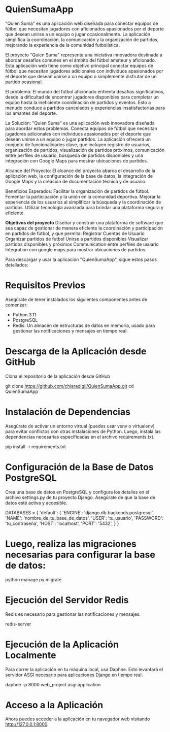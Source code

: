 # QuienSumaApp
"Quien Suma" es una aplicación web diseñada para conectar equipos de fútbol que necesitan jugadores con aficionados apasionados por el deporte que desean unirse a un equipo o jugar ocasionalmente. La aplicación simplifica la coordinación, la comunicación y la organización de partidos, mejorando la experiencia de la comunidad futbolística.

El proyecto "Quien Suma" representa una iniciativa innovadora destinada a abordar desafíos comunes en el ámbito del fútbol amateur y aficionado. Esta aplicación web tiene como objetivo principal conectar equipos de fútbol que necesitan jugadores adicionales con individuos apasionados por el deporte que desean unirse a un equipo o simplemente disfrutar de un partido ocasional.

El problema:
El mundo del fútbol aficionado enfrenta desafíos significativos, desde la dificultad de encontrar jugadores disponibles para completar un equipo hasta la ineficiente coordinación de partidos y eventos. Esto a menudo conduce a partidos cancelados y experiencias insatisfactorias para los amantes del deporte.

La Solución:
"Quien Suma" es una aplicación web innovadora diseñada para abordar estos problemas. Conecta equipos de fútbol que necesitan jugadores adicionales con individuos apasionados por el deporte que desean unirse a un equipo o jugar partidos. La aplicación ofrecerá un conjunto de funcionalidades clave, que incluyen registro de usuarios, organización de partidos, visualización de partidos próximos, comunicación entre perfiles de usuario, búsqueda de partidos disponibles y una integración con Google Maps para mostrar ubicaciones de partidos.

Alcance del Proyecto:
El alcance del proyecto abarca el desarrollo de la aplicación web, la configuración de la base de datos, la integración de Google Maps y la creación de documentación técnica y de usuario.

Beneficios Esperados:
Facilitar la organización de partidos de fútbol.
Fomentar la participación y la unión en la comunidad deportiva.
Mejorar la experiencia de los usuarios al simplificar la búsqueda y la coordinación de partidos.
Utilizar tecnología avanzada para brindar una plataforma segura y eficiente.

**Objetivos del proyecto**
Diseñar y construir una plataforma de software que sea capaz de gestionar de manera eficiente la coordinación y participación en partidos de fútbol, y que permita:
  Registrar Cuentas de Usuario
  Organizar partidos de futbol
  Unirse a partidos disponibles
  Visualizar partidos disponibles y próximos
  Communication entre perfiles de usuario
  Integration con google maps para mostrar ubicaciones de partidos

Para descargar y usar la aplicación "QuienSumaApp", sigue estos pasos detallados:

# Requisitos Previos
Asegúrate de tener instalados los siguientes componentes antes de comenzar:

* Python 3.11
* PostgreSQL
* Redis: Un almacén de estructuras de datos en memoria, usado para gestionar las notificaciones y mensajes en tiempo real.
  
# Descarga de la Aplicación desde GitHub
Clona el repositorio de la aplicación desde GitHub

git clone https://github.com/chiaradigii/QuienSumaApp.git
cd QuienSumaApp

# Instalación de Dependencias
Asegúrate de activar un entorno virtual (puedes usar venv o virtualenv) para evitar conflictos con otras instalaciones de Python. Luego, instala las dependencias necesarias especificadas en el archivo requirements.txt.

pip install -r requirements.txt

# Configuración de la Base de Datos PostgreSQL
Crea una base de datos en PostgreSQL y configura los detalles en el archivo settings.py de tu proyecto Django. Asegúrate de que la base de datos esté activa y accesible.

DATABASES = {
    'default': {
        'ENGINE': 'django.db.backends.postgresql',
        'NAME': 'nombre_de_tu_base_de_datos',
        'USER': 'tu_usuario',
        'PASSWORD': 'tu_contraseña',
        'HOST': 'localhost',
        'PORT': '5432',
    }
}

# Luego, realiza las migraciones necesarias para configurar la base de datos:

python manage.py migrate

# Ejecución del Servidor Redis
Redis es necesario para gestionar las notificaciones y mensajes.

redis-server

# Ejecución de la Aplicación Localmente
Para correr la aplicación en tu máquina local, usa Daphne. Esto levantará el servidor ASGI necesario para aplicaciones Django en tiempo real.

daphne -p 8000 web_project.asgi:application

# Acceso a la Aplicación
Ahora puedes acceder a la aplicación en tu navegador web visitando http://127.0.0.1:8000.


